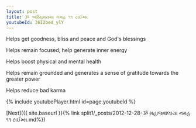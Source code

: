 ```yaml
---
layout: post
title: ૐ અઠિંઘૂમરાયા નમહ ૧૧ ટાઈમ્સ
youtubeId: 36I2bed_ylY
---
```

 
 
Helps get goodness, bliss and peace and God's blessings
 
Helps remain focused, help generate inner energy 
 
Helps boost physical and mental health 
 
Helps remain grounded and generates a sense of gratitude towards the greater power 
 
Helps reduce bad karma
 
 
 
 


{% include youtubePlayer.html id=page.youtubeId %}
 
[Next]({{ site.baseurl }}{% link  split1/_posts/2012-12-28-ૐ મહાજ્વાલાયા નમહ ૧૧ ટાઈમ્સ.md%})
 

